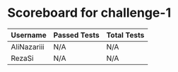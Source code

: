 # Scoreboard for challenge-1
| Username   | Passed Tests | Total Tests |
|------------|--------------|-------------|
| AliNazariii | N/A | N/A |
| RezaSi | N/A | N/A |

